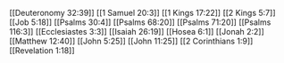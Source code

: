 [[Deuteronomy 32:39]]
[[1 Samuel 20:3]]
[[1 Kings 17:22]]
[[2 Kings 5:7]]
[[Job 5:18]]
[[Psalms 30:4]]
[[Psalms 68:20]]
[[Psalms 71:20]]
[[Psalms 116:3]]
[[Ecclesiastes 3:3]]
[[Isaiah 26:19]]
[[Hosea 6:1]]
[[Jonah 2:2]]
[[Matthew 12:40]]
[[John 5:25]]
[[John 11:25]]
[[2 Corinthians 1:9]]
[[Revelation 1:18]]
